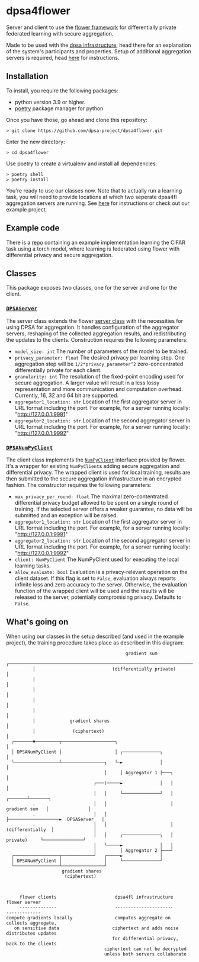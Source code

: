 # dpsa4flower
Server and client to use the [flower framework](https://flower.dev/) for differentially private federated learning with secure aggregation.

Made to be used with the [dpsa infrastructure](https://github.com/dpsa-project/overview), head there for an explanation of the system's participants and properties. Setup of additional aggregation servers is required, head [here](https://github.com/dpsa-project/dpsa4fl-testing-infrastructure) for instructions.

## Installation
To install, you require the following packages:
- python version 3.9 or higher.
- [poetry](https://python-poetry.org/) package manager for python

Once you have those, go ahead and clone this repository:
```
> git clone https://github.com/dpsa-project/dpsa4flower.git
```
Enter the new directory:
```
> cd dpsa4flower
```
Use poetry to create a virtualenv and install all dependencies:
```
> poetry shell
> poetry install
```
You're ready to use our classes now. Note that to actually run a learning task, you will need to provide locations at which two seperate dpsa4fl aggregation servers are running. See [here](https://github.com/dpsa-project/dpsa4fl-testing-infrastructure) for instructions or check out our example project.

## Example code
There is a [repo](https://github.com/dpsa-project/dpsa4fl-example-project) containing an example implementation learning the CIFAR task using a torch model, where learning is federated using flower with differential privacy and secure aggregation.

## Classes
This package exposes two classes, one for the server and one for the client.
### [`DPSAServer`](https://github.com/dpsa-project/dpsa4flower/blob/3f1becb09bb79dfe26f9ee959114cf6c36a31dbb/dpsa_flower/dpsa_server.py#L40)
The server class extends the flower [server class](https://flower.dev/docs/apiref-flwr.html#module-flwr.server) with the necessities for using DPSA for aggregation. It handles configuration of the aggregator servers, reshaping of the collected aggregation results, and redistributing the updates to the clients. Construction requires the following parameters:

- `model_size: int` The number of parameters of the model to be trained.
- `privacy_parameter: float` The desired privacy per learning step. One aggregation step will
    be `1/2*privacy_parameter^2` zero-concentrated differentially private
    for each client.
- `granularity: int` The resolution of the fixed-point encoding used for secure aggregation.
    A larger value will result in a less lossy representation and more
    communication and computation overhead. Currently, 16, 32 and 64 bit are
    supported.
- `aggregator1_location: str` Location of the first aggregator server in URL format including the port.
    For example, for a server running locally: "http://127.0.0.1:9991"
- `aggregator2_location: str` Location of the second aggregator server in URL format including the port.
    For example, for a server running locally: "http://127.0.0.1:9992"


### [`DPSANumPyClient`](https://github.com/dpsa-project/dpsa4flower/blob/3f1becb09bb79dfe26f9ee959114cf6c36a31dbb/dpsa_flower/dpsa_numpy_client.py#L19)
The client class implements the [`NumPyClient`](https://flower.dev/docs/apiref-flwr.html#numpyclient) interface provided by flower. It's a wrapper for existing `NumPyClient`s adding secure aggregation and differential privacy. The wrapped client is used for local training, results are then submitted to the secure aggregation infrastructure in an encrypted fashion. The constructor requires the following parameters:
 
- `max_privacy_per_round: float` The maximal zero-contentrated differential privacy budget allowed to be spent on a single round of training. If the selected server offers a weaker guarantee, no data will be submitted and an exception will be raised.
- `aggregator1_location: str` Location of the first aggregator server in URL format including the port. For example, for a server running locally: "http://127.0.0.1:9991"
- `aggregator2_location: str` Location of the second aggregator server in URL format including the port. For example, for a server running locally: "http://127.0.0.1:9992"
- `client: NumPyClient` The NumPyClient used for executing the local learning tasks.
- `allow_evaluate: bool` Evaluation is a privacy-relevant operation on the client dataset. If this flag is set to `False`, evaluation always reports infinite loss and zero accuracy to the server. Otherwise, the evaluation function of the wrapped client will be used and the results will be released to the server, potentially compromising privacy. Defaults to `False`.

## What's going on
When using our classes in the setup described (and used in the example project), the training procedure takes place as described in this diagram:


```
                                             gradient sum
          ┌───────────────────────────────────────────────────────────────────────────────┐
          │                             (differentially private)                          │
          │                                                                               │
          │                                                                               │
          │                                                                               │
          │                                                                               │
          │             gradient shares                                                   │
          │              (ciphertext)                                                     │
  ┌───────▼─────────┬────────────────────┐                                                │
  │ DPSANumPyClient │                    │ ┌──────────────┐                               │
  └─────────────────┴────────────────┐   └─►              │                               │
                                     │     │ Aggregator 1 ├───┐                           │
                                 ┌───)─────►              │   │                           │
                                 │   │     └──────────────┘   │                   ┌───────┴───────┐
          .                      │   │                        │    gradient sum   │               │
          .                      │   │                        ├───────────────────►  DPSAServer   │
          .                      │   │                        │  (differentially  │               │
                                 │   │     ┌──────────────┐   │      private)     └───────────────┘
                                 │   └─────►              │   │
                                 │         │ Aggregator 2 ├───┘
  ┌─────────────────┬────────────┘   ┌─────►              │
  │ DPSANumPyClient │                │     └──────────────┘
  └─────────────────┴────────────────┘
                     gradient shares
                      (ciphertext)



     flower clients                      dpsa4fl infrastructure                     flower server
     --------------                      ----------------------                     -------------
compute gradients locally                computes aggregate on                    collects aggregate,
   on sensitive data                    ciphertext and adds noise                 distributes updates
                                        for differential privacy,                 back to the clients
                                     ciphertext can not be decrypted
                                     unless both servers collaborate
```
